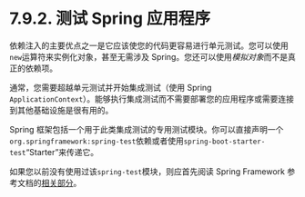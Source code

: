 # 7.9.2. 测试 Spring 应用程序

依赖注入的主要优点之一是它应该使您的代码更容易进行单元测试。您可以使用`new`运算符来实例化对象，甚至无需涉及 Spring。您还可以使&#x7528;_&#x6A21;拟对&#x8C61;_&#x800C;不是真正的依赖项。

通常，您需要超越单元测试并开始集成测试（使用 Spring `ApplicationContext`）。能够执行集成测试而不需要部署您的应用程序或需要连接到其他基础设施是很有用的。

Spring 框架包括一个用于此类集成测试的专用测试模块。你可以直接声明一个`org.springframework:spring-test`依赖或者使用`spring-boot-starter-test`“Starter”来传递它。

如果您以前没有使用过该`spring-test`模块，则应首先阅读 Spring Framework 参考文档的[相关部分](https://docs.spring.io/spring-framework/docs/5.3.22/reference/html/testing.html#testing)。
